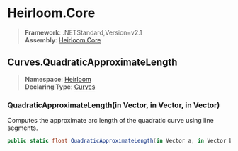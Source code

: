 # Heirloom.Core

> **Framework**: .NETStandard,Version=v2.1  
> **Assembly**: [Heirloom.Core][0]  

## Curves.QuadraticApproximateLength

> **Namespace**: [Heirloom][0]  
> **Declaring Type**: [Curves][1]  

### QuadraticApproximateLength(in Vector, in Vector, in Vector)

Computes the approximate arc length of the quadratic curve using line segments.

```cs
public static float QuadraticApproximateLength(in Vector a, in Vector b, in Vector c)
```

[0]: ../../../Heirloom.Core.md
[1]: ../Curves.md
